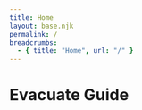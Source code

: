 ```yaml
---
title: Home
layout: base.njk
permalink: /
breadcrumbs:
  - { title: "Home", url: "/" }
---
```


# Evacuate Guide
